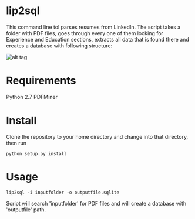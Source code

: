 lip2sql
=======

This command line tol parses resumes from LinkedIn. 
The script takes a folder with PDF files, goes through every one of them looking for Experience and Education sections, extracts all data that is found there and creates a database with following structure:

![alt tag](https://cloud.githubusercontent.com/assets/2708297/5460886/97e635dc-8577-11e4-869c-fe1e3ea08a85.png)
            
Requirements
============
Python 2.7
PDFMiner

Install 
=======
Clone the repository to your home directory and change into that directory, then run

    python setup.py install 
   
Usage
======
    
    lip2sql -i inputfolder -o outputfile.sqlite

Script will search 'inputfolder' for PDF files and will create a database with 'outputfile' path.

